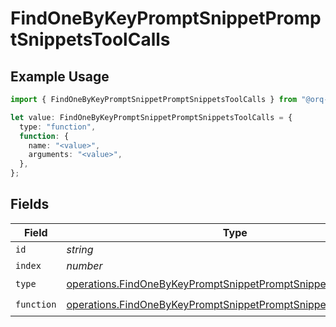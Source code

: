 # FindOneByKeyPromptSnippetPromptSnippetsToolCalls

## Example Usage

```typescript
import { FindOneByKeyPromptSnippetPromptSnippetsToolCalls } from "@orq-ai/node/models/operations";

let value: FindOneByKeyPromptSnippetPromptSnippetsToolCalls = {
  type: "function",
  function: {
    name: "<value>",
    arguments: "<value>",
  },
};
```

## Fields

| Field                                                                                                                                            | Type                                                                                                                                             | Required                                                                                                                                         | Description                                                                                                                                      |
| ------------------------------------------------------------------------------------------------------------------------------------------------ | ------------------------------------------------------------------------------------------------------------------------------------------------ | ------------------------------------------------------------------------------------------------------------------------------------------------ | ------------------------------------------------------------------------------------------------------------------------------------------------ |
| `id`                                                                                                                                             | *string*                                                                                                                                         | :heavy_minus_sign:                                                                                                                               | N/A                                                                                                                                              |
| `index`                                                                                                                                          | *number*                                                                                                                                         | :heavy_minus_sign:                                                                                                                               | N/A                                                                                                                                              |
| `type`                                                                                                                                           | [operations.FindOneByKeyPromptSnippetPromptSnippetsResponseType](../../models/operations/findonebykeypromptsnippetpromptsnippetsresponsetype.md) | :heavy_check_mark:                                                                                                                               | N/A                                                                                                                                              |
| `function`                                                                                                                                       | [operations.FindOneByKeyPromptSnippetPromptSnippetsFunction](../../models/operations/findonebykeypromptsnippetpromptsnippetsfunction.md)         | :heavy_check_mark:                                                                                                                               | N/A                                                                                                                                              |